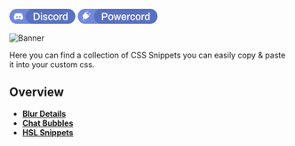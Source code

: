 [![Discord](https://raw.githubusercontent.com/CorellanStoma/CorellanStoma/master/shields/discord.png)](https://discord.com/)
[![Powercord](https://raw.githubusercontent.com/CorellanStoma/CorellanStoma/master/shields/powercord.png)](https://powercord.dev/)

![Banner](https://user-images.githubusercontent.com/58918358/113749725-3e8fa300-970a-11eb-811e-b3d19f9edbb8.png)

Here you can find a collection of CSS Snippets you can easily copy & paste it into your custom css.

## Overview

* [**Blur Details**](https://github.com/powercord-themes/CreArts)
* [**Chat Bubbles**](https://github.com/powercord-themes/Nebula)
* [**HSL Snippets**](https://github.com/powercord-themes/Miyua)

